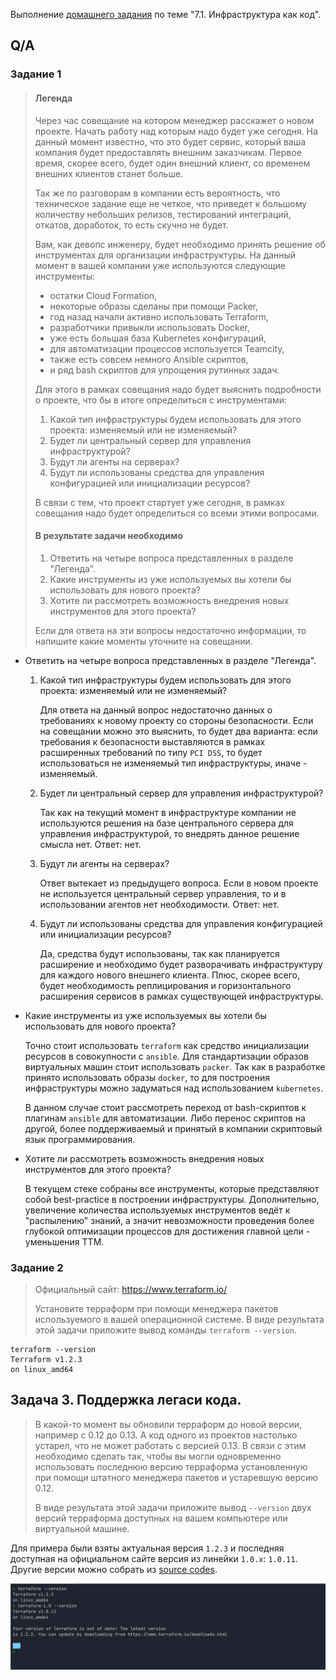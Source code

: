 Выполнение [домашнего задания](https://github.com/netology-code/virt-homeworks/blob/master/07-terraform-01-intro/README.md)
по теме "7.1. Инфраструктура как код".

## Q/A

### Задание 1

> #### Легенда
> 
> Через час совещание на котором менеджер расскажет о новом проекте. Начать работу над которым надо будет уже сегодня.
> На данный момент известно, что это будет сервис, который ваша компания будет предоставлять внешним заказчикам.
> Первое время, скорее всего, будет один внешний клиент, со временем внешних клиентов станет больше.
> 
> Так же по разговорам в компании есть вероятность, что техническое задание еще не четкое, что приведет к большому
> количеству небольших релизов, тестирований интеграций, откатов, доработок, то есть скучно не будет.
> 
> Вам, как девопс инженеру, будет необходимо принять решение об инструментах для организации инфраструктуры.
> На данный момент в вашей компании уже используются следующие инструменты:
> - остатки Сloud Formation,
> - некоторые образы сделаны при помощи Packer,
> - год назад начали активно использовать Terraform,
> - разработчики привыкли использовать Docker,
> - уже есть большая база Kubernetes конфигураций,
> - для автоматизации процессов используется Teamcity,
> - также есть совсем немного Ansible скриптов,
> - и ряд bash скриптов для упрощения рутинных задач.
> 
> Для этого в рамках совещания надо будет выяснить подробности о проекте, что бы в итоге определиться с инструментами:
> 
> 1. Какой тип инфраструктуры будем использовать для этого проекта: изменяемый или не изменяемый?
> 1. Будет ли центральный сервер для управления инфраструктурой?
> 1. Будут ли агенты на серверах?
> 1. Будут ли использованы средства для управления конфигурацией или инициализации ресурсов?
> 
> В связи с тем, что проект стартует уже сегодня, в рамках совещания надо будет определиться со всеми этими вопросами.
> 
> #### В результате задачи необходимо
> 
> 1. Ответить на четыре вопроса представленных в разделе "Легенда".
> 1. Какие инструменты из уже используемых вы хотели бы использовать для нового проекта?
> 1. Хотите ли рассмотреть возможность внедрения новых инструментов для этого проекта?
> 
> Если для ответа на эти вопросы недостаточно информации, то напишите какие моменты уточните на совещании.

* Ответить на четыре вопроса представленных в разделе "Легенда".
    1. Какой тип инфраструктуры будем использовать для этого проекта: изменяемый или не изменяемый?
       
        Для ответа на данный вопрос недостаточно данных о требованиях к новому проекту со стороны безопасности.
        Если на совещании можно это выяснить, то будет два варианта: если требования к безопасности выставляются в рамках расширенных требований по типу `PCI DSS`,
        то будет использоваться не изменяемый тип инфраструктуры, иначе - изменяемый.
    
    2. Будет ли центральный сервер для управления инфраструктурой?
    
        Так как на текущий момент в инфраструктуре компании не используются решения на базе центрального сервера 
        для управления инфраструктурой, то внедрять данное решение смысла нет. Ответ: нет.
    
    3. Будут ли агенты на серверах?
    
        Ответ вытекает из предыдущего вопроса. Если в новом проекте не используется центральный сервер управления,
        то и в использовании агентов нет необходимости. Ответ: нет.

    4. Будут ли использованы средства для управления конфигурацией или инициализации ресурсов?
        
        Да, средства будут использованы, так как планируется расширение и необходимо будет разворачивать инфраструктуру 
        для каждого нового внешнего клиента. Плюс, скорее всего, будет необходимость реплицирования
        и горизонтального расширения сервисов в рамках существующей инфраструктуры.
        

* Какие инструменты из уже используемых вы хотели бы использовать для нового проекта?

  Точно стоит использовать `terraform` как средство инициализации ресурсов в совокупности с `ansible`.
  Для стандартизации образов виртуальных машин стоит использовать `packer`.
  Так как в разработке принято использовать образы `docker`, то для построения инфраструктуры можно задуматься
  над использованием `kubernetes`.
  
  В данном случае стоит рассмотреть переход от bash-скриптов к плагинам `ansible` для автоматизации.
  Либо перенос скриптов на другой, более поддерживаемый и принятый в компании скриптовый язык программирования.

* Хотите ли рассмотреть возможность внедрения новых инструментов для этого проекта?
  
  В текущем стеке собраны все инструменты, которые представляют собой best-practice в построении инфраструктуры.
  Дополнительно, увеличение количества используемых инструментов ведёт к "распылению" знаний, а значит невозможности
  проведения более глубокой оптимизации процессов для достижения главной цели - уменьшения TTM.

### Задание 2

> Официальный сайт: https://www.terraform.io/
> 
> Установите терраформ при помощи менеджера пакетов используемого в вашей операционной системе.
> В виде результата этой задачи приложите вывод команды `terraform --version`.

```shell
terraform --version
Terraform v1.2.3
on linux_amd64
```

## Задача 3. Поддержка легаси кода.

> В какой-то момент вы обновили терраформ до новой версии, например с 0.12 до 0.13.
> А код одного из проектов настолько устарел, что не может работать с версией 0.13.
> В связи с этим необходимо сделать так, чтобы вы могли одновременно использовать последнюю версию терраформа установленную при помощи
> штатного менеджера пакетов и устаревшую версию 0.12.
> 
> В виде результата этой задачи приложите вывод `--version` двух версий терраформа доступных на вашем компьютере
> или виртуальной машине.

Для примера были взяты актуальная версия `1.2.3` и последняя доступная на официальном сайте версия из линейки `1.0.x`: `1.0.11`.
Другие версии можно собрать из [source codes](https://github.com/hashicorp/terraform).

![terraform_versions](./terraform_versions.png)
